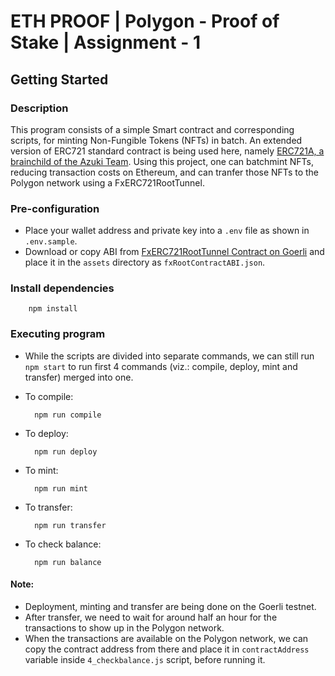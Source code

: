 # ETH PROOF | Polygon - Proof of Stake | Assignment - 1

## Getting Started

### Description

This program consists of a simple Smart contract and corresponding scripts, for minting Non-Fungible Tokens (NFTs) in batch. An extended version of ERC721 standard contract is being used here, namely [ERC721A, a brainchild of the Azuki Team](https://chiru-labs.github.io/ERC721A). Using this project, one can batchmint NFTs, reducing transaction costs on Ethereum, and can tranfer those NFTs to the Polygon network using a FxERC721RootTunnel.

### Pre-configuration

- Place your wallet address and private key into a  `.env`  file as shown in  `.env.sample`.
- Download or copy ABI from [FxERC721RootTunnel Contract on Goerli](https://goerli.etherscan.io/address/0xF9bc4a80464E48369303196645e876c8C7D972de#code) and place it in the  `assets`  directory as  `fxRootContractABI.json`.

### Install dependencies

        npm install

### Executing program

- While the scripts are divided into separate commands, we can still run  `npm start`  to run first 4 commands (viz.: compile, deploy, mint and transfer) merged into one.

- To compile:

        npm run compile

- To deploy:

        npm run deploy

- To mint:

        npm run mint

- To transfer:

        npm run transfer

- To check balance:

        npm run balance

#### Note:
- Deployment, minting and transfer are being done on the Goerli testnet.
- After transfer, we need to wait for around half an hour for the transactions to show up in the Polygon network.
- When the transactions are available on the Polygon network, we can copy the contract address from there and place it in  `contractAddress`  variable inside  `4_checkbalance.js`  script, before running it.


